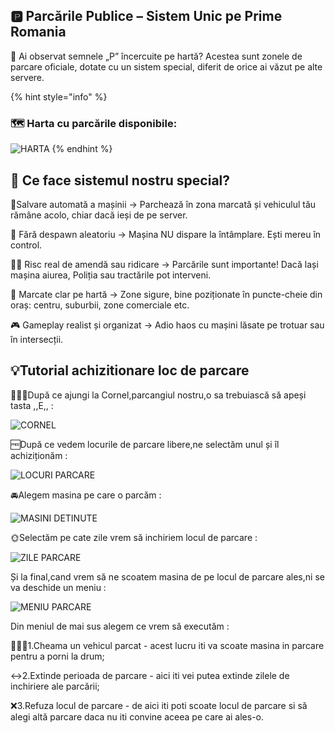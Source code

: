 ## 🅿️ Parcările Publice – Sistem Unic pe Prime Romania
🔴 Ai observat semnele „P” încercuite pe hartă?
Acestea sunt zonele de parcare oficiale, dotate cu un sistem special, diferit de orice ai văzut pe alte servere.

{% hint style="info" %}
### 🗺️ Harta cu parcările disponibile:
 
 ![HARTA](/public/img/HARTA-Parcari.png)
 {% endhint %}

## 🔧 Ce face sistemul nostru special?
 📍Salvare automată a mașinii
→ Parchează în zona marcată și vehiculul tău rămâne acolo, chiar dacă ieși de pe server.

 🧠 Fără despawn aleatoriu
→ Mașina NU dispare la întâmplare. Ești mereu în control.

 👮‍♂️ Risc real de amendă sau ridicare
→ Parcările sunt importante! Dacă lași mașina aiurea, Poliția sau tractările pot interveni.

 🧭 Marcate clar pe hartă
→ Zone sigure, bine poziționate în puncte-cheie din oraș: centru, suburbii, zone comerciale etc.

 🎮 Gameplay realist și organizat
→ Adio haos cu mașini lăsate pe trotuar sau în intersecții.

## 💡Tutorial achizitionare loc de parcare

🧔🏽‍♂️După ce ajungi la Cornel,parcangiul nostru,o sa trebuiască să apeși tasta ,,E,, :

![CORNEL](/public/img/{4070C5A9-7F14-499B-B1CC-441ED7CA41B8}.png)

🆓După ce vedem locurile de parcare libere,ne selectăm unul și îl achiziționăm :

![LOCURI PARCARE](/public/img/{94C01504-7002-4C1C-857D-84CEAF6ED3BB}.png)

🚘Alegem masina pe care o parcăm :

![MASINI DETINUTE](/public/img/{383E06C5-A8CA-4DAC-B98D-4C5DBCB13B14}.png)

🌞Selectăm pe cate zile vrem să inchiriem locul de parcare : 

![ZILE PARCARE](/public/img/{3C38174C-B262-4A9E-86ED-724F389E0321}.png)

Și la final,cand vrem să ne scoatem masina de pe locul de parcare ales,ni se va deschide un meniu :

![MENIU PARCARE](/public/img/{78D556BD-EFD6-40DF-832F-9197D8876A85}.png)

Din meniul de mai sus alegem ce vrem să executăm :

🙋🏻‍♂️1.Cheama un vehicul parcat - acest lucru iti va scoate masina in parcare pentru a porni la drum;

↔️2.Extinde perioada de parcare - aici iti vei putea extinde zilele de inchiriere ale parcării;

❌3.Refuza locul de parcare - de aici iti poti scoate locul de parcare si să alegi altă parcare daca nu iti convine aceea pe care ai ales-o.
